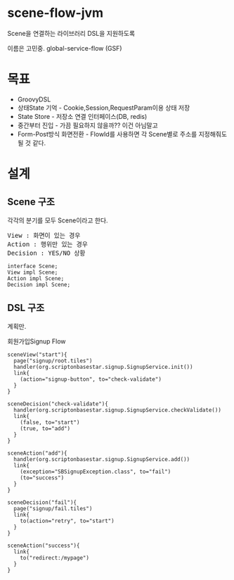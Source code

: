 # scene-flow-jvm

Scene을 연결하는 라이브러리 DSL을 지원하도록

이름은 고민중.
global-service-flow (GSF)

# 목표

* GroovyDSL
* 상태State 기억 - Cookie,Session,RequestParam이용 상태 저장
* State Store - 저장소 연결 인터페이스(DB, redis)
* 중간부터 진입 - 가끔 필요하지 않을까?? 이건 아님말고
* Form-Post방식 화면전환 - FlowId를 사용하면 각 Scene별로 주소를 지정해줘도 될 것 같다.

# 설계

## Scene 구조

각각의 분기를 모두 Scene이라고 한다.

<pre>
View : 화면이 있는 경우
Action : 행위만 있는 경우
Decision : YES/NO 상황 
</pre>

```
interface Scene;
View impl Scene;
Action impl Scene;
Decision impl Scene;
```

## DSL 구조

계획만.

회원가입Signup Flow
```
sceneView("start"){
  page("signup/root.tiles")
  handler(org.scriptonbasestar.signup.SignupService.init())
  link{
    (action="signup-button", to="check-validate")
  }
}

sceneDecision("check-validate"){
  handler(org.scriptonbasestar.signup.SignupService.checkValidate())
  link{
    (false, to="start")
    (true, to="add")
  }
}

sceneAction("add"){
  handler(org.scriptonbasestar.signup.SignupService.add())
  link{
    (exception="SBSignupException.class", to="fail")
    (to="success")
  }
}

sceneDecision("fail"){
  page("signup/fail.tiles")
  link{
    to(action="retry", to="start")
  }
}

sceneAction("success"){
  link{
    to("redirect:/mypage")
  }
}
```

